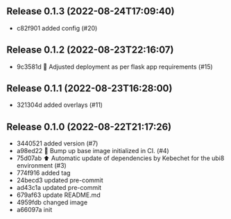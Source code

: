 
## Release 0.1.3 (2022-08-24T17:09:40)
* c82f901 added config (#20)

## Release 0.1.2 (2022-08-23T22:16:07)
* 9c3581d :turtle: Adjusted deployment as per flask app requirements (#15)

## Release 0.1.1 (2022-08-23T16:28:00)
* 321304d added overlays (#11)

## Release 0.1.0 (2022-08-22T21:17:26)
* 3440521 added version (#7)
* a98ed22 :ship: Bump up base image initialized in CI. (#4)
* 75d07ab :arrow_up: Automatic update of dependencies by Kebechet for the ubi8 environment (#3)
* 774f916 added tag
* 24becd3 updated pre-commit
* ad43c1a updated pre-commit
* 679af63 update README.md
* 4959fdb changed image
* a66097a init
